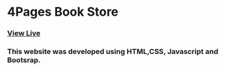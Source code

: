 # 4Pages Book Store

### [View Live](https://4pages.netlify.app/)

### This website was developed using HTML,CSS, Javascript and Bootsrap.
